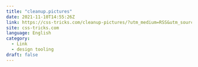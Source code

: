 ```yaml
---
title: "cleanup.pictures"
date: 2021-11-10T14:55:26Z
link: https://css-tricks.com/cleanup-pictures/?utm_medium=RSS&utm_source=news.12bit.vn
site: css-tricks.com
language: English
category:
  - Link
  - design tooling
draft: false
---
```

